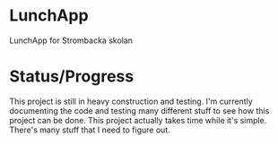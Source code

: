 # LunchApp
LunchApp for Strombacka skolan

# Status/Progress
This project is still in heavy construction and testing. I'm currently documenting the code and testing many different stuff to see how this project can be done. This project actually takes time while it's simple. There's many stuff that I need to figure out.
